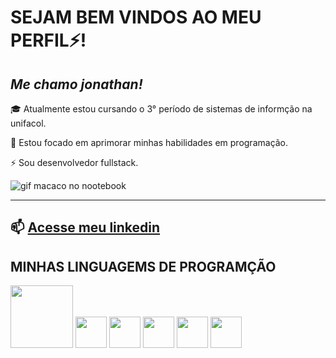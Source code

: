 # SEJAM BEM VINDOS AO MEU PERFIL⚡️!





***Me chamo jonathan!***
--------


🎓 Atualmente estou cursando o 3° período de sistemas de informção na unifacol. 

🚀 Estou focado em aprimorar minhas habilidades em programação. 


⚡️ Sou desenvolvedor fullstack.

![gif macaco no nootebook](https://hypescience.com/wp-content/uploads/2016/03/macaco-computador-babuino.gif)

-------






📫 [Acesse meu linkedin](https://www.linkedin.com/in/jonathan-rocha-51b8ab268/?utm_source=share&utm_campaign=share_via&utm_content=profile&utm_medium=android_app)
------





## MINHAS LINGUAGEMS DE PROGRAMÇÃO


<img src="https://github.com/Jonathanwsr/jonathanwsr/assets/126990110/b46ddb43-a0f8-4e83-ba8e-9e8246d26d82" width="100px"> 
<img src="https://github.com/Jonathanwsr/jonathanwsr/assets/126990110/e44e042f-90ce-4051-80c6-8e79fad8b04c" width="50px"> 
<img src="https://github.com/Jonathanwsr/jonathanwsr/assets/126990110/3db75bc2-868b-407d-8cb6-c40eca1db270" width="50px"> 
<img src="https://github.com/Jonathanwsr/jonathanwsr/assets/126990110/aa8b0977-fbcd-473f-be44-723abda7b36b" width="50px"> 
<img src="https://github.com/Jonathanwsr/jonathanwsr/assets/126990110/1bdf0588-05d4-4a58-b609-862017bc6e9c" width="50px"> 
<img src="https://github.com/Jonathanwsr/jonathanwsr/assets/126990110/6d3617d6-41a7-4eba-97da-2b475b788636" width="50px"> 


























